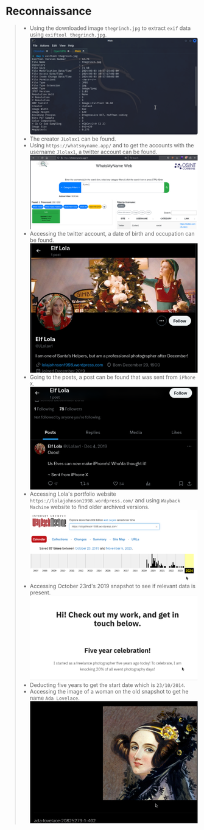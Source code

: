 # **Reconnaissance**
>	- Using the downloaded image `thegrinch.jpg` to extract `exif` data using `exiftool thegrinch.jpg`.![](exif-out.png)
>	- The creator `JLolax1` can be found.
>	- Using `https://whatsmyname.app/` and to get the accounts with the username `Jlolax1`, a twitter account can be found.![](twitter-acc.png)
>	- Accessing the twitter account, a date of birth and occupation can be found.![](date-of-birth.png)
>	- Going to the posts, a post can be found that was sent from `iPhone X`.![](lola-iphone.png)
>	- Accessing Lola's portfolio website `https://lolajohnson1998.wordpress.com/` and using `Wayback Machine` website to find older archived versions.![](wayback-out.png)
>	- Accessing October 23rd's 2019 snapshot to see if relevant data is present.![](date-of-start.png)
>	- Deducting five years to get the start date which is `23/10/2014`.
>	- Accessing the image of a woman on the old snapshot to get he name `Ada Lovelace`.![](ada-lovelace.png)